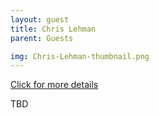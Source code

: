 ```yaml
---
layout: guest
title: Chris Lehman
parent: Guests

img: Chris-Lehman-thumbnail.png
---
```




<div class="badge-base LI-profile-badge" data-locale="en_US" data-size="medium" data-theme="light" data-type="VERTICAL" data-vanity="lehmanchris" data-version="v1"><a class="badge-base__link LI-simple-link" href="https://www.linkedin.com/in/lehmanchris?trk=profile-badge">Click for more details</a></div>


TBD
